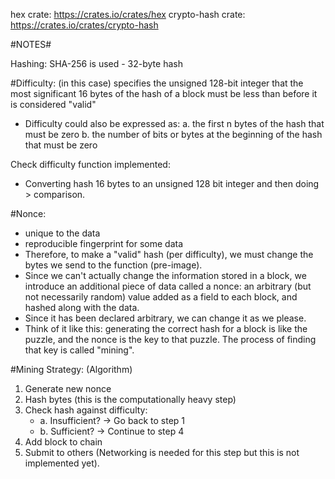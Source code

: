 hex crate: https://crates.io/crates/hex
crypto-hash crate: https://crates.io/crates/crypto-hash

#NOTES#

Hashing: SHA-256 is used - 32-byte hash

#Difficulty: (in this case) specifies the unsigned 128-bit integer that the most significant 16 bytes of the hash of a block must be less than before it is considered "valid"

- Difficulty could also be expressed as:
a. the first n bytes of the hash that must be zero
b. the number of bits or bytes at the beginning of the hash that must be zero
    
Check difficulty function implemented:
- Converting hash 16 bytes to an unsigned 128 bit integer and then doing > comparison.

#Nonce:
- unique to the data
- reproducible fingerprint for some data
- Therefore, to make a "valid" hash (per difficulty), we must change the bytes we send to the function (pre-image).
- Since we can't actually change the information stored in a block, we introduce an additional piece of data called a nonce: an arbitrary (but not necessarily random) value added as a field to each block, and hashed along with the data. 
- Since it has been declared arbitrary, we can change it as we please.
- Think of it like this: generating the correct hash for a block is like the puzzle, and the nonce is the key to that puzzle. The process of finding that key is called "mining".

#Mining Strategy: (Algorithm)
1. Generate new nonce
2. Hash bytes (this is the computationally heavy step)
3. Check hash against difficulty: 
    - a. Insufficient? -> Go back to step 1
    - b. Sufficient? -> Continue to step 4
4. Add block to chain
5. Submit to others (Networking is needed for this step but this is not implemented yet).


